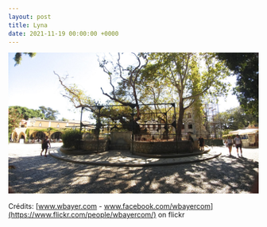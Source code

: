 ```yaml
---
layout: post
title: Lyna
date: 2021-11-19 00:00:00 +0000
---
```


![Lyna](/images/2021-11-19.jpg)

Crédits: [www.wbayer.com - www.facebook.com/wbayercom](https://www.flickr.com/people/wbayercom/) on flickr
